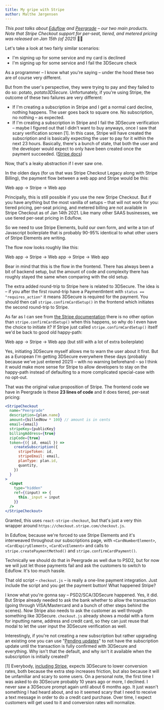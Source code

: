 ```yaml
---
title: My gripe with Stripe
author: Malthe Jørgensen
---
```

_This post talks about [Eduflow](https://www.eduflow.com) and [Peergrade](https://www.peergrade.io) – our two main products._  
_Note that Stripe Checkout support for per-seat, tiered, and metered pricing was released on Jan 15th (of 2021)_ 🤦‍♂️

Let's take a look at two fairly similar scenarios:

- I'm signing up for some service and my card is declined
- I'm signing up for some service and I fail the 3DSecure check

As a programmer – I know what you're saying – under the hood these two are of course very different.

But from the user's perspective, they were trying to pay and they failed to do so: potato, *potato3DSecure*. Unfortunately, if you're using Stripe, the outcome of these two failures are very different:

- If I'm creating a subscription in Stripe and I get a normal card decline, nothing happens. The user goes back to square one. No subscription, no nothing – as expected.
- If I'm creating a subscription in Stripe and I fail the 3DSecure verification – maybe I figured out that I didn't want to buy anyways, once I saw that scary verification screen [1]. In this case, Stripe will have created the subscription and is basically expecting the user to pay for it within the next 23 hours. Basically, there's a bunch of state, that both the user and the developer would expect to only have been created once the payment succeeded. ([Stripe docs](https://stripe.com/docs/billing/subscriptions/overview#subscription-lifecycle))

Now, that's a leaky abstraction if I ever saw one.

In the olden days (for us that was Stripe Checkout Legacy along with Stripe Billing), the payment flow between a web app and Stripe would be this:

Web app → Stripe → Web app

Principally, this is still possible if you use the new Stripe Checkout. But if you have anything but the most vanilla of setups – that will not work for you: tiered pricing, per-seat pricing, and metered billing are not available in Stripe Checkout as of Jan 14th 2021. Like many other SAAS businesses, we use tiered per-seat pricing in Eduflow.

So we need to use Stripe Elements, build our own form, and write a ton of Javascript boilerplate that is probably 90-95% identical to what other users of Stripe Elements are writing.

The flow now looks roughly like this:

Web app → Stripe → Web app → Stripe → Web app

Bear in mind that this is the flow in the frontend. There has always been a bit of backend setup, but the amount of code and complexity there has roughly stayed the same when comparing with the old setup.

The extra added round-trip to Stripe here is related to 3DSecure. The idea is – if you after the first round-trip have a PaymentIntent with `status == "requires_action"` it means 3DSecure is required for the payment. You should then call `stripe.confirmCardSetup()` in the frontend which initiates the second round-trip to Stripe.

As far as I can see from [the Stripe documentation](https://stripe.com/docs/billing/subscriptions/overview#requires-action) there is no other option than `stripe.confirmCardSetup()` when this happens, so why do I even have the choice to initiate it? If Stripe just called `stripe.confirmCardSetup()` itself we'd be back to good old happy-path:

Web app → Stripe → Web app (but still with a lot of extra boilerplate)

Yes, initiating 3DSecure myself allows me to warn the user about it first. But as a European I'm getting 3DSecure everywhere these days (probably because we've just entered 2021) – with no warning beforehand – so I think it would make more sense for Stripe to allow developers to stay on the happy-path instead of defaulting to a more complicated special-case with no opt-out.

That was the original value proposition of Stripe. The frontend code we have in Peergrade is these **23 lines of code** and it does tiered, per-seat pricing:

```jsx
<StripeCheckout
  name="Peergrade"
  description={plan.name}
  amount={billedNow * 100} // amount is in cents
  email={email}
  stripeKey={publicKey}
  billingAddress={true}
  zipCode={true}
  token={({ id, email }) =>
    createSubscription({
      stripeToken: id,
      stripeEmail: email,
      planType: plan.id,
      quantity,
    })
  }
>
  <input
    type="hidden"
    ref={(input) => {
      this._input = input
    }}
  />
</StripeCheckout>
```

Granted, this uses `react-stripe-checkout`, but that's just a very thin wrapper around `https://checkout.stripe.com/checkout.js`. 

In Eduflow, because we're forced to use Stripe Elements and it's interweaved throughout our subscriptions page, with `<CardNumberElement>`, `<CardExpiryElement>`, `<CardCvcElement>`
and calls to `stripe.createPaymentMethod()` and `stripe.confirmCardPayment()`.

Technically we should do that in Peergrade as well due to PSD2, but for now we will just let those payments fail and ask the customers to switch to Eduflow. It's too much hassle.

That old script – `checkout.js` – is really a one-line payment integration. Just include the script and you get the payment button! What happened Stripe?

I know what you're gonna say – PSD2/SCA/3DSecure happened. Yes, it did. But Stripe already needed to ask the bank whether to allow the transaction (going through VISA/Mastercard and a bunch of other steps behind the scenes). Now Stripe also needs to ask the customer as well through something like 3DSecure. `checkout.js` already shows a modal with a form for inputting name, address and credit card, so they can just reuse that modal to let the user input the 3DSecure verification as well.

Interestingly, if you're not creating a new subscription but rather upgrading an existing one you can use "[Pending updates](https://stripe.com/docs/billing/subscriptions/pending-updates)" to not have the subscription update until the transaction is fully confirmed with 3DSecure and everything. Why isn't that the default, and why isn't it available when the subscription is initially created?

[1] Everybody, [including Stripe](https://stripe.com/en-gb-dk/guides/strong-customer-authentication), expects 3DSecure to lower conversion rates, both because the extra step increases friction, but also because it will be unfamiliar and scary to some users. On a personal note, the first time I was asked to do 3DSecure probably 10 years ago or more, I declined. I never saw a 3DSecure prompt again until about 6 months ago. It just wasn't something I had heard about, and so it seemed scary that I need to receive a text message in order to do a credit card purchase. Over time, I expect customers will get used to it and conversion rates will normalize.

<!--
Card declines were already expected to be async in Stripe. The recommendation was to only provisioning whatever the user was paying for once your webhook was hit.

~~So here's my suggestion: The customer inputs their personal details and card details, and the web app sends that off to Stripe. Stripe checks with the bank whether the transaction is good to go. If the bank or some other security system replies "You need to do 3DSecure" – just do that – show the customer a spinner until the transaction (including 3DSecure) is finished. As a store/service/paid web app, I don't need to know about all that – it's part of the transaction.~~
-->

